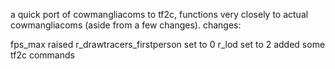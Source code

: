 a quick port of cowmangliacoms to tf2c, functions very closely to actual cowmangliacoms (aside from a few changes).
changes:

fps_max raised
r_drawtracers_firstperson set to 0
r_lod set to 2
added some tf2c commands